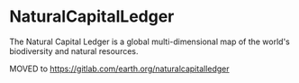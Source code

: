 # NaturalCapitalLedger
The Natural Capital Ledger is a global multi-dimensional map of the world's biodiversity and natural resources.

MOVED to https://gitlab.com/earth.org/naturalcapitalledger
